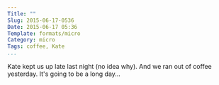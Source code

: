 ```yaml
---
Title: ""
Slug: 2015-06-17-0536
Date: 2015-06-17 05:36
Template: formats/micro
Category: micro
Tags: coffee, Kate
...
```


Kate kept us up late last night (no idea why). And we ran out of coffee
yesterday. It's going to be a long day...
